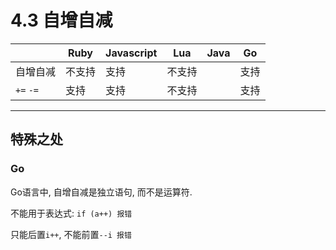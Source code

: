 # 4.3 自增自减

|           | Ruby   | Javascript | Lua    | Java | Go   |
|-----------|--------|------------|--------|------|------|
| 自增自减  | 不支持 | 支持       | 不支持 |      | 支持    |
| `+=` `-=` | 支持   | 支持       | 不支持 |      | 支持 |

---

## 特殊之处

### Go

Go语言中, 自增自减是独立语句, 而不是运算符.

不能用于表达式: `if (a++) 报错`

只能后置`i++`, 不能前置`--i 报错`
